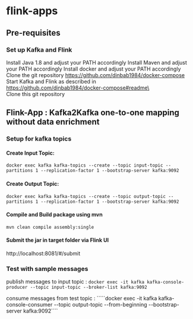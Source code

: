 # flink-apps

## Pre-requisites
### Set up Kafka and Flink
Install Java 1.8 and adjust your PATH accordingly
Install Maven and adjust your PATH accordingly
Install docker and adjust your PATH accordingly
Clone the git repository https://github.com/dinbab1984/docker-compose  
Start Kafka and  Flink as described in https://github.com/dinbab1984/docker-compose#readme\  
Clone this git repository


## Flink-App : Kafka2Kafka one-to-one mapping without data enrichment
### Setup for kafka topics
#### Create Input Topic:
````docker exec kafka kafka-topics --create --topic input-topic --partitions 1 --replication-factor 1 --bootstrap-server kafka:9092````
#### Create Output Topic:
````docker exec kafka kafka-topics --create --topic output-topic --partitions 1 --replication-factor 1 --bootstrap-server kafka:9092````

#### Compile and Build package using mvn
````mvn clean compile assembly:single````

#### Submit the jar in target folder via Flink UI
http://localhost:8081/#/submit

### Test with sample messages
publish messages to input topic : ````docker exec -it kafka kafka-console-producer --topic input-topic --broker-list kafka:9092````

consume messages from test topic : `````docker exec -it kafka kafka-console-consumer --topic output-topic --from-beginning --bootstrap-server kafka:9092````